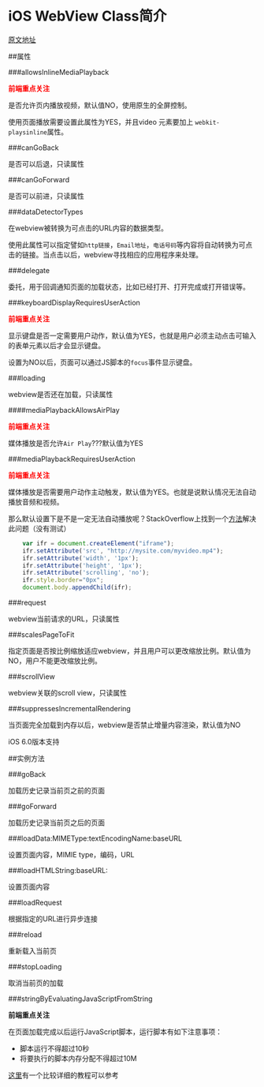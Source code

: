 # iOS WebView Class简介

[原文地址](https://developer.apple.com/library/ios/#documentation/UIKit/Reference/UIWebView_Class/Reference/Reference.html)

##属性

###allowsInlineMediaPlayback

<strong style="color:red;">前端重点关注</strong>

是否允许页内播放视频，默认值NO，使用原生的全屏控制。

使用页面播放需要设置此属性为YES，并且video 元素要加上 `webkit-playsinline`属性。

###canGoBack

是否可以后退，只读属性

###canGoForward

是否可以前进，只读属性

###dataDetectorTypes

在webview被转换为可点击的URL内容的数据类型。

使用此属性可以指定譬如`http链接`，`Email地址`，`电话号码`等内容将自动转换为可点击的链接。当点击以后，webview寻找相应的应用程序来处理。

###delegate

委托，用于回调通知页面的加载状态，比如已经打开、打开完成或打开错误等。


###keyboardDisplayRequiresUserAction

<strong style="color:red;">前端重点关注</strong>

显示键盘是否一定需要用户动作，默认值为YES，也就是用户必须主动点击可输入的表单元素以后才会显示键盘。

设置为NO以后，页面可以通过JS脚本的`focus`事件显示键盘。

###loading

webview是否还在加载，只读属性

####mediaPlaybackAllowsAirPlay

<strong style="color:red;">前端重点关注</strong>

媒体播放是否允许`Air Play`???默认值为YES

###mediaPlaybackRequiresUserAction

<strong style="color:red;">前端重点关注</strong>

媒体播放是否需要用户动作主动触发，默认值为YES。也就是说默认情况无法自动播放音频和视频。

那么默认设置下是不是一定无法自动播放呢？StackOverflow上找到一个[方法](http://stackoverflow.com/questions/4259928/how-can-i-autoplay-media-in-ios-4-2-1-mobile-safari)解决此问题（没有测试）

```javascript
	var ifr = document.createElement("iframe");
	ifr.setAttribute('src', "http://mysite.com/myvideo.mp4");
	ifr.setAttribute('width', '1px');
	ifr.setAttribute('height', '1px');
	ifr.setAttribute('scrolling', 'no');
	ifr.style.border="0px";
	document.body.appendChild(ifr);
```

###request

webview当前请求的URL，只读属性

###scalesPageToFit

指定页面是否按比例缩放适应webview，并且用户可以更改缩放比例。默认值为NO，用户不能更改缩放比例。

###scrollView

webview关联的scroll view，只读属性

###suppressesIncrementalRendering

当页面完全加载到内存以后，webview是否禁止增量内容渲染，默认值为NO

iOS 6.0版本支持

##实例方法

###goBack

加载历史记录当前页之前的页面

###goForward

加载历史记录当前页之后的页面

###loadData:MIMEType:textEncodingName:baseURL

设置页面内容，MIMIE type，编码，URL

###loadHTMLString:baseURL:

设置页面内容

###loadRequest

根据指定的URL进行异步连接

###reload

重新载入当前页

###stopLoading

取消当前页的加载

###stringByEvaluatingJavaScriptFromString

**前端重点关注**

在页面加载完成以后运行JavaScript脚本，运行脚本有如下注意事项：

* 脚本运行不得超过10秒
* 将要执行的脚本内存分配不得超过10M

[这里](http://url.cn/7Vf4bx)有一个比较详细的教程可以参考